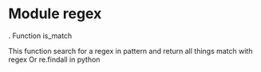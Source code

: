 # Module regex

. Function is_match

This function search for a regex in pattern and return all things match with regex 
Or re.findall in python
